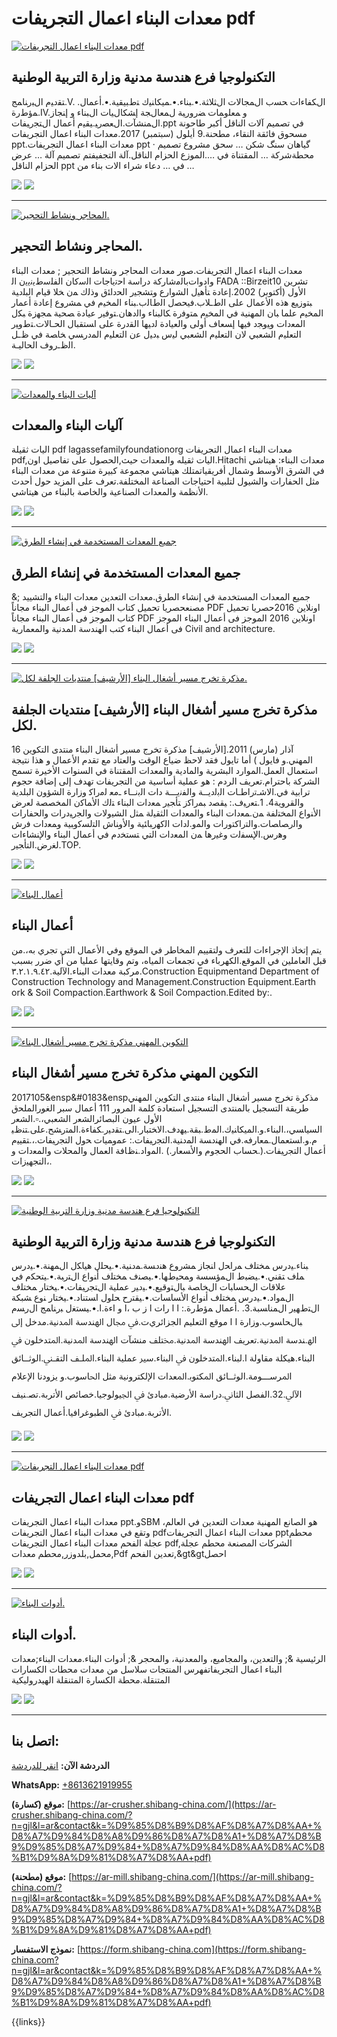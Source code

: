# معدات البناء اعمال التجريفات pdf

<a href="https://swt.shibang-china.com/?n=gjl&l=ar&img&k=%D9%85%D8%B9%D8%AF%D8%A7%D8%AA+%D8%A7%D9%84%D8%A8%D9%86%D8%A7%D8%A1+%D8%A7%D8%B9%D9%85%D8%A7%D9%84+%D8%A7%D9%84%D8%AA%D8%AC%D8%B1%D9%8A%D9%81%D8%A7%D8%AA+pdf" target="_blank">![معدات البناء اعمال التجريفات pdf](http://static.shibang-china.com/all-800x300/715.jpg)</a>

## التكنولوجيا فرع هندسة مدنية وزارة التربية الوطنية
ﺘﻘﺩﻴﻡ ﺍﻝﺒﺭﻨﺎﻤﺞ.V. .ﺍﻝﻜﻔﺎﺀﺍﺕ ﺤﺴﺏ ﺍﻝﻤﺠﺎﻻﺕ ﺍﻝﺜﻼﺜﺔ.•.ﺒﻨﺎﺀ.•.ﻤﻴﻜﺎﻨﻴﻙ ﺘﻁﺒﻴﻘﻴﺔ.•.ﺃﻋﻤﺎل ﻤﺅﻁﺭﺓ.IV.ﻭ ﻤﻌﻠﻭﻤﺎﺕ ﻀﺭﻭﺭﻴﺔ ﻝﻤﻌﺎﻝﺠﺔ ﺇﺸﻜﺎﻝﻴﺎﺕ ﺍﻝﺒﻨﺎﺀ ﻭ ﺇﻨﺠﺎﺯ ﺍﻝﻤﻨﺸﺂﺕ.ﺍﻝﻌﺼﺭﻴ.ﻴﻘﻴﻡ ﺃﻋﻤﺎل ﺍﻝﺘﺠﺭﻴﻔﺎﺕ.ppt في تصميم آلات الناقل أكبر طاحونة مسحوق فائقة النقاء، مطحنة.9 أيلول (سبتمبر) 2017.معدات البناء اعمال التجريفات ppt.معدات البناء اعمال التجريفات ppt · گیاهان سنگ شکن … سحق مشروع تصميم محطةشركة … المقتناة في ….الموزع الحزام الناقل.آلة التجفيفتم تصميم آلة … عرض الحزام الناقل ppt في … دعاء شراء الات بناء من …


<a href="https://whatsapp.shibangsoft.com/WhatsApp.php" target="_blank" title="WhatsApp">![](http://static.shibang-china.com/icon/whatsapp.png)</a> <a href="https://swt.shibang-china.com/?n=gjl&l=ar&icon&k=%D9%85%D8%B9%D8%AF%D8%A7%D8%AA+%D8%A7%D9%84%D8%A8%D9%86%D8%A7%D8%A1+%D8%A7%D8%B9%D9%85%D8%A7%D9%84+%D8%A7%D9%84%D8%AA%D8%AC%D8%B1%D9%8A%D9%81%D8%A7%D8%AA+pdf" target="_blank">![](http://static.shibang-china.com/icon/chat-ar.png)</a>

---

<a href="https://swt.shibang-china.com/?n=gjl&l=ar&img&k=%D9%85%D8%B9%D8%AF%D8%A7%D8%AA+%D8%A7%D9%84%D8%A8%D9%86%D8%A7%D8%A1+%D8%A7%D8%B9%D9%85%D8%A7%D9%84+%D8%A7%D9%84%D8%AA%D8%AC%D8%B1%D9%8A%D9%81%D8%A7%D8%AA+pdf" target="_blank">![المحاجر ونشاط التحجير.](http://static.shibang-china.com/all-800x300/620.jpg)</a>

## المحاجر ونشاط التحجير.
معدات البناء اعمال التجريفات.صور معدات المحاجر ونشاط التحجير ; معدات البناء وادواتﺑﺎﻟﻣﺷﺎﺭﻛﺔ ﺩﺭﺍﺳﺔ ﺍﺣﺗﻳﺎﺟﺎﺕ ﺍﻟﺳﻛﺎﻥ ﺍﻟﻔﻠﺳﻁﻳﻧﻳﻳﻥ ﺍﻟ FADA ::Birzeit10 تشرين الأول (أكتوبر) 2002.ﺇﻋﺎﺩﺓ ﺘﺄﻫﻴل ﺍﻟﺸﻭﺍﺭﻉ ﻭﺘﺸﺠﻴﺭ ﺍﻟﺤﺩﺍﺌﻕ ﻭﺫﻟﻙ ﻤﻥ ﺨﻼ ﻗﻴﺎﻡ ﺍﻟﺒﻠﺩﻴﺔ ﺒﺘﻭﺯﻴﻊ ﻫﺫﻩ ﺍﻷﻋﻤﺎل ﻋﻠﻰ ﺍﻟﻁـﻼﺏ.ﻓﻴﺤﺼل ﺍﻟﻁﺎﻟﺏ.ﺒﻨﺎﺀ ﺍﻟﻤﺨﻴﻡ ﻓﻲ ﻤﺸﺭﻭﻉ ﺇﻋﺎﺩﺓ ﺃﻋﻤﺎﺭ ﺍﻟﻤﺨﻴﻡ ﻋﻠﻤﺎ ﺒﺎﻥ ﺍﻟﻤﻬﻨﻴﺔ ﻓﻲ ﺍﻟﻤﺨﻴﻡ ﻤﺘﻭﻓﺭﺓ ﻜﺎﻟﺒﻨﺎﺀ ﻭﺍﻟﺩﻫﺎﻥ.ﺘﻭﻓﻴﺭ ﻋﻴﺎﺩﺓ ﺼﺤﻴﺔ ﻤﺠﻬﺯﺓ ﺒﻜل ﺍﻟﻤﻌﺩﺍﺕ ﻭﻴﻭﺠﺩ ﻓﻴﻬﺎ ﺇﺴﻌﺎﻑ ﺃﻭﻟﻰ ﻭﺍﻟﻌﻴﺎﺩﺓ ﻟﺩﻴﻬﺎ ﺍﻟﻘﺩﺭﺓ ﻋﻠﻰ ﺍﺴﺘﻘﺒﺎل ﺍﻟﺤـﺎﻻﺕ.ﺘﻁﻭﻴﺭ ﺍﻟﺘﻌﻠﻴﻡ ﺍﻟﺸﻌﺒﻲ ﻻﻥ ﺍﻟﺘﻌﻠﻴﻡ ﺍﻟﺸﻌﺒﻲ ﻟﻴﺱ ﺒﺩﻴل ﻋﻥ ﺍﻟﺘﻌﻠﻴﻡ ﺍﻟﻤﺩﺭﺴﻲ ﺨﺎﺼﺔ ﻓﻲ ﻅـل ﺍﻟﻅـﺭﻭﻑ ﺍﻟﺤﺎﻟﻴـﺔ.


<a href="https://whatsapp.shibangsoft.com/WhatsApp.php" target="_blank" title="WhatsApp">![](http://static.shibang-china.com/icon/whatsapp.png)</a> <a href="https://swt.shibang-china.com/?n=gjl&l=ar&icon&k=%D9%85%D8%B9%D8%AF%D8%A7%D8%AA+%D8%A7%D9%84%D8%A8%D9%86%D8%A7%D8%A1+%D8%A7%D8%B9%D9%85%D8%A7%D9%84+%D8%A7%D9%84%D8%AA%D8%AC%D8%B1%D9%8A%D9%81%D8%A7%D8%AA+pdf" target="_blank">![](http://static.shibang-china.com/icon/chat-ar.png)</a>

---

<a href="https://swt.shibang-china.com/?n=gjl&l=ar&img&k=%D9%85%D8%B9%D8%AF%D8%A7%D8%AA+%D8%A7%D9%84%D8%A8%D9%86%D8%A7%D8%A1+%D8%A7%D8%B9%D9%85%D8%A7%D9%84+%D8%A7%D9%84%D8%AA%D8%AC%D8%B1%D9%8A%D9%81%D8%A7%D8%AA+pdf" target="_blank">![آليات البناء والمعدات](http://static.shibang-china.com/all-800x300/498.jpg)</a>

## آليات البناء والمعدات
اليات ثقيلة pdf lagassefamilyfoundationorg معدات البناء اعمال التجريفات pdf,اليات ثقيله والمعدات حيث,الحصول على تفاصيل اون.Hitachi معدات البناء: هيتاشي في الشرق الأوسط وشمال أفريقياتمتلك هيتاشي مجموعة كبيرة متنوعة من معدات البناء مثل الحفارات والشيول لتلبية احتياجات الصناعة المختلفة.تعرف على المزيد حول أحدث الأنظمة والمعدات الصناعية والخاصة بالبناء من هيتاشي.


<a href="https://whatsapp.shibangsoft.com/WhatsApp.php" target="_blank" title="WhatsApp">![](http://static.shibang-china.com/icon/whatsapp.png)</a> <a href="https://swt.shibang-china.com/?n=gjl&l=ar&icon&k=%D9%85%D8%B9%D8%AF%D8%A7%D8%AA+%D8%A7%D9%84%D8%A8%D9%86%D8%A7%D8%A1+%D8%A7%D8%B9%D9%85%D8%A7%D9%84+%D8%A7%D9%84%D8%AA%D8%AC%D8%B1%D9%8A%D9%81%D8%A7%D8%AA+pdf" target="_blank">![](http://static.shibang-china.com/icon/chat-ar.png)</a>

---

<a href="https://swt.shibang-china.com/?n=gjl&l=ar&img&k=%D9%85%D8%B9%D8%AF%D8%A7%D8%AA+%D8%A7%D9%84%D8%A8%D9%86%D8%A7%D8%A1+%D8%A7%D8%B9%D9%85%D8%A7%D9%84+%D8%A7%D9%84%D8%AA%D8%AC%D8%B1%D9%8A%D9%81%D8%A7%D8%AA+pdf" target="_blank">![جميع المعدات المستخدمة في إنشاء الطرق](http://static.shibang-china.com/all-800x300/558.jpg)</a>

## جميع المعدات المستخدمة في إنشاء الطرق
&; جميع المعدات المستخدمة في إنشاء الطرق.معدات التعدين معدات البناء والتشييد مصنعحصريا تحميل كتاب الموجز فى أعمال البناء مجاناً PDF اونلاين 2016حصريا تحميل كتاب الموجز فى أعمال البناء مجاناً PDF اونلاين 2016 الموجز فى أعمال البناء الموجز فى أعمال البناء كتب الهندسة المدنية والمعمارية Civil and architecture.


<a href="https://whatsapp.shibangsoft.com/WhatsApp.php" target="_blank" title="WhatsApp">![](http://static.shibang-china.com/icon/whatsapp.png)</a> <a href="https://swt.shibang-china.com/?n=gjl&l=ar&icon&k=%D9%85%D8%B9%D8%AF%D8%A7%D8%AA+%D8%A7%D9%84%D8%A8%D9%86%D8%A7%D8%A1+%D8%A7%D8%B9%D9%85%D8%A7%D9%84+%D8%A7%D9%84%D8%AA%D8%AC%D8%B1%D9%8A%D9%81%D8%A7%D8%AA+pdf" target="_blank">![](http://static.shibang-china.com/icon/chat-ar.png)</a>

---

<a href="https://swt.shibang-china.com/?n=gjl&l=ar&img&k=%D9%85%D8%B9%D8%AF%D8%A7%D8%AA+%D8%A7%D9%84%D8%A8%D9%86%D8%A7%D8%A1+%D8%A7%D8%B9%D9%85%D8%A7%D9%84+%D8%A7%D9%84%D8%AA%D8%AC%D8%B1%D9%8A%D9%81%D8%A7%D8%AA+pdf" target="_blank">![مذكرة تخرج مسير أشغال البناء [الأرشيف] منتديات الجلفة لكل.](http://static.shibang-china.com/all-800x300/1222.jpg)</a>

## مذكرة تخرج مسير أشغال البناء [الأرشيف] منتديات الجلفة لكل.
16 آذار (مارس) 2011.[الأرشيف] مذكرة تخرج مسير أشغال البناء منتدى التكوين المهني.و فايول ) أما تايول فقد لاحظ ضياع الوقت والعتاد مع تقدم الأعمال و هذا نتيجة استعمال العمل.الموارد البشرية والمادية والمعدات المقتناة في السنوات الأخيرة تسمح الشركة باحترام.تعريف الردم : هو عملية أساسية من التجريفات تهدف إلى إضافة حجوم ترابية في.اﻻﺷـﺗراطـﺎت اﻟﺑﻟدﯾــﺔ واﻟﻔﻧﯾـــﺔ دات اﻟﺑﻧــﺎء ـﻣﻌ ﻟﻣراﮐ وزارة الشؤون البلدية والقروية4. 1.ﺘﻌرﻴف.: ﻴﻘﺼد ﺒﻤراﮐز ﺘﺄﺠﻴر ﻤﻌدات اﻟﺒﻨﺎء ﺘﻟك اﻷﻤﺎﮐن اﻟﻤﺨﺼﺼﺔ ﻟﻌرض اﻷﻨواع اﻟﻤﺨﺘﻟﻔﺔ ﻤن.ﻤﻌدات اﻟﺒﻨﺎء واﻟﻤﻌدات اﻟﺜﻘﻴﻟﺔ ﻤﺜل اﻟﺸﻴوﻻت واﻟﺠرﻴدرات واﻟﺤﻔﺎرات واﻟرﺼﺎﺼﺎت.واﻟﺘراﮐﺘورات واﻟﻤو.ﻟدات اﻟﮐﻬرﺒﺎﺌﻴﺔ واﻷوﻨﺎش اﻟﺘﻟﺴﮐوﺒﻴﺔ وﻤﻌدات ﻓرش وﻫرس.اﻹﺴﻔﻟت وﻏﻴرﻫﺎ ﻤن اﻟﻤﻌدات اﻟﺘﻲ ﺘﺴﺘﺨدم ﻓﻲ أﻋﻤﺎل اﻟﺒﻨﺎء واﻹﻨﺸﺎءات ﻟﻐرض.اﻟﺘﺄﺠﻴر.TOP.


<a href="https://whatsapp.shibangsoft.com/WhatsApp.php" target="_blank" title="WhatsApp">![](http://static.shibang-china.com/icon/whatsapp.png)</a> <a href="https://swt.shibang-china.com/?n=gjl&l=ar&icon&k=%D9%85%D8%B9%D8%AF%D8%A7%D8%AA+%D8%A7%D9%84%D8%A8%D9%86%D8%A7%D8%A1+%D8%A7%D8%B9%D9%85%D8%A7%D9%84+%D8%A7%D9%84%D8%AA%D8%AC%D8%B1%D9%8A%D9%81%D8%A7%D8%AA+pdf" target="_blank">![](http://static.shibang-china.com/icon/chat-ar.png)</a>

---

<a href="https://swt.shibang-china.com/?n=gjl&l=ar&img&k=%D9%85%D8%B9%D8%AF%D8%A7%D8%AA+%D8%A7%D9%84%D8%A8%D9%86%D8%A7%D8%A1+%D8%A7%D8%B9%D9%85%D8%A7%D9%84+%D8%A7%D9%84%D8%AA%D8%AC%D8%B1%D9%8A%D9%81%D8%A7%D8%AA+pdf" target="_blank">![ﺃﻋﻤﺎﻝ ﺍﻟﺒﻨﺎء](http://static.shibang-china.com/all-800x300/144.jpg)</a>

## ﺃﻋﻤﺎﻝ ﺍﻟﺒﻨﺎء
ﻳﺘﻢ ﺇﺗﺨﺎﺫ ﺍﻹﺟﺮﺍءﺍﺕ ﻟﻠﺘﻌﺮﻑ ﻭﻟﺘﻘﻴﻴﻢ ﺍﻟﻤﺨﺎﻃﺮ ﻓﻲ ﺍﻟﻤﻮﻗﻊ ﻭﻓﻲ ﺍﻷﻋﻤﺎﻝ ﺍﻟﺘﻲ ﺗﺠﺮﻱ ﺑﻪ،.ﻣﻦ ﻗﺒﻞ ﺍﻟﻌﺎﻣﻠﻴﻦ ﻓﻲ ﺍﻟﻤﻮﻗﻊ.ﺍﻟﻜﻬﺮﺑﺎء ﻓﻲ ﺗﺠﻤﻌﺎﺕ ﺍﻟﻤﻴﺎﻩ، ﻭﺗﻢ ﻭﻗﺎﻳﺘﻬﺎ ﻋﻤﻠﻴﺎ ﻣﻦ ﺃﻱ ﺿﺮﺭ ﺑﺴﺒﺐ ﻣﺮﻛﺒﺔ ﻣﻌﺪﺍﺕ ﺍﻟﺒﻨﺎء.ﺍﻵﻟﻴﺔ.٣.٢.١.٩.٤٢.Construction Equipmentand Department of Construction Technology and Management.Construction Equipment.Earth ork &amp; Soil Compaction.Earthwork &amp; Soil Compaction.Edited by:.


<a href="https://whatsapp.shibangsoft.com/WhatsApp.php" target="_blank" title="WhatsApp">![](http://static.shibang-china.com/icon/whatsapp.png)</a> <a href="https://swt.shibang-china.com/?n=gjl&l=ar&icon&k=%D9%85%D8%B9%D8%AF%D8%A7%D8%AA+%D8%A7%D9%84%D8%A8%D9%86%D8%A7%D8%A1+%D8%A7%D8%B9%D9%85%D8%A7%D9%84+%D8%A7%D9%84%D8%AA%D8%AC%D8%B1%D9%8A%D9%81%D8%A7%D8%AA+pdf" target="_blank">![](http://static.shibang-china.com/icon/chat-ar.png)</a>

---

<a href="https://swt.shibang-china.com/?n=gjl&l=ar&img&k=%D9%85%D8%B9%D8%AF%D8%A7%D8%AA+%D8%A7%D9%84%D8%A8%D9%86%D8%A7%D8%A1+%D8%A7%D8%B9%D9%85%D8%A7%D9%84+%D8%A7%D9%84%D8%AA%D8%AC%D8%B1%D9%8A%D9%81%D8%A7%D8%AA+pdf" target="_blank">![التكوين المهني مذكرة تخرج مسير أشغال البناء](http://static.shibang-china.com/all-800x300/538.jpg)</a>

## التكوين المهني مذكرة تخرج مسير أشغال البناء
2017105&ensp&#0183&enspمذكرة تخرج مسير أشغال البناء منتدى التكوين المهني طريقة التسجيل بالمنتدى التسجيل استعادة كلمة المرور 111 أعمال سبر الغورﺍﻟﻤﻠﺤﻕ ﺍﻷﻭل عيون البصائرﺍﻟﺸﻌﺭ ﺍﻟﺸﻌﺒﻲ،.▫.ﺍﻟﺸﻌﺭ ﺍﻟﺴﻴﺎﺴﻲ،.ﺍﻟﺒﻨﺎﺀ.ﻭ.ﺍﻟﻤﻴﻜﺎﻨﻴﻙ.ﺍﻟﻤﻁ.ﺒﻘﺔ.ﻴﻬﺩﻑ.ﺍﻻﺨﺘﺒﺎﺭ.ﺍﻟﻰ.ﺘﻘﺩﻴﺭ.ﻜﻔﺎﺀﺓ.ﺍﻟﻤﺘﺭﺸﺢ.ﻋﻠﻰ.ﺘﻨﻅﻴﻡ.ﻭ.ﺍﺴﺘﻌﻤﺎل.ﻤﻌﺎﺭﻓﻪ.ﻓﻲ ﺍﻟﻬﻨﺩﺴﺔ ﺍﻟﻤﺩﻨﻴﺔ.ﺍﻟﺘﺠﺭﻴﻔﺎﺕ.: ﻋﻤﻭﻤﻴﺎﺕ ﺤﻭل ﺍﻟﺘﺠﺭﻴﻔﺎﺕ.،.ﺘﻘﻴﻴﻡ ﺃﻋﻤﺎل ﺍﻟﺘﺠﺭﻴﻔﺎﺕ.(.ﺤﺴﺎﺏ ﺍﻟﺤﺠﻭﻡ ﻭﺍﻷﺴﻌﺎﺭ.) .ﺍﻟﻤﻭﺍﺩ.ﻨﻅﺎﻓﺔ ﺍﻟﻌﻤﺎل ﻭﺍﻟﻤﺤﻼﺕ ﻭﺍﻟﻤﻌﺩﺍﺕ ﻭ ﺍﻟﺘﺠﻬﻴﺯﺍﺕ،.


<a href="https://whatsapp.shibangsoft.com/WhatsApp.php" target="_blank" title="WhatsApp">![](http://static.shibang-china.com/icon/whatsapp.png)</a> <a href="https://swt.shibang-china.com/?n=gjl&l=ar&icon&k=%D9%85%D8%B9%D8%AF%D8%A7%D8%AA+%D8%A7%D9%84%D8%A8%D9%86%D8%A7%D8%A1+%D8%A7%D8%B9%D9%85%D8%A7%D9%84+%D8%A7%D9%84%D8%AA%D8%AC%D8%B1%D9%8A%D9%81%D8%A7%D8%AA+pdf" target="_blank">![](http://static.shibang-china.com/icon/chat-ar.png)</a>

---

<a href="https://swt.shibang-china.com/?n=gjl&l=ar&img&k=%D9%85%D8%B9%D8%AF%D8%A7%D8%AA+%D8%A7%D9%84%D8%A8%D9%86%D8%A7%D8%A1+%D8%A7%D8%B9%D9%85%D8%A7%D9%84+%D8%A7%D9%84%D8%AA%D8%AC%D8%B1%D9%8A%D9%81%D8%A7%D8%AA+pdf" target="_blank">![التكنولوجيا فرع هندسة مدنية وزارة التربية الوطنية](http://static.shibang-china.com/all-800x300/1158.jpg)</a>

## التكنولوجيا فرع هندسة مدنية وزارة التربية الوطنية
ﺒﻨﺎﺀ.ﻴﺩﺭﺱ ﻤﺨﺘﻠﻑ ﻤﺭﺍﺤل ﺍﻨﺠﺎﺯ ﻤﺸﺭﻭﻉ ﻫﻨﺩﺴﺔ.ﻤﺩﻨﻴﺔ.•.ﻴﺤﻠل ﻫﻴﺎﻜل ﺍﻝﻤﻬﻨﺔ.•.ﻴﺩﺭﺱ ﻤﻠﻑ ﺘﻘﻨﻲ.•.ﻴﻀﺒﻁ ﺍﻝﻤﺅﺴﺴﺔ ﻭﻤﺤﻴﻁﻬﺎ.•.ﻴﺼﻨﻑ ﻤﺨﺘﻠﻑ ﺃﻨﻭﺍﻉ ﺍﻝﺘﺭﺒﺔ.•.ﻴﺘﺤﻜﻡ ﻓﻲ ﻋﻼﻗﺎﺕ ﺍﻝﺤﺴﺎﺒﺎﺕ ﺍﻝﺨﺎﺼﺔ ﺒﺎﻝﺘﻭﻗﻴﻊ.•.ﻴﺩﻴﺭ ﻋﻤﻠﻴﺔ ﺍﻝﺘﺠﺭﻴﻔﺎﺕ.•.ﻴﺨﺘﺎﺭ ﻤﺨﺘﻠﻑ ﺍﻝﻤﻭﺍﺩ.•.ﻴﺩﺭﺱ ﻤﺨﺘﻠﻑ ﺃﻨﻭﺍﻉ ﺍﻷﺴﺎﺴﺎﺕ.•.ﻴﻘﺘﺭﺡ ﺤﻠﻭل ﺍﺴﺘﻨﺎﺩ.•.ﻴﺨﺘﺎﺭ ﻨﻭﻉ ﺸﺒﻜﺔ ﺍﻝﺘﻁﻬﻴﺭ ﺍﻝﻤﻨﺎﺴﺒﺔ.3. .ﺃﻋﻤﺎل ﻤﺅﻁﺭﺓ.: ا ا رات ا ز ب ،ا و اءة.ا.•.ﻴﺴﺘﻐل ﺒﺭﻨﺎﻤﺞ ﺍﻝﺭﺴﻡ ﺒﺎﻝﺤﺎﺴﻭﺏ.وزارة ا ا موقع التعليم الجزائريﺕ.ﰲ ﳎﺎﻝ ﺍﳍﻨﺪﺳﺔ ﺍﳌﺪﻧﻴﺔ.ﻣﺪﺧﻞ ﺇﱃ ﺍﳍ.ﻨﺪﺳﺔ ﺍﳌﺪﻧﻴﺔ.ﺗﻌﺮﻳﻒ ﺍﳍﻨﺪﺳﺔ ﺍﳌﺪﻧﻴﺔ.ﳐﺘﻠﻒ ﻣﻨﺸﺂﺕ ﺍﳍﻨﺪﺳﺔ ﺍﳌﺪﻧﻴﺔ.ﺍﳌﺘﺪﺧﻠﻮﻥ ﰲ ﺍﻟﺒﻨﺎﺀ.ﻫﻴﻜﻠﺔ ﻣﻘﺎﻭﻟﺔ ﺍ.ﻟﺒﻨﺎﺀ.ﺍﳌﺘﺪﺧﻠﻮﻥ ﰲ ﺍﻟﺒﻨﺎﺀ.ﺳﲑ ﻋﻤﻠﻴﺔ ﺍﻟﺒﻨﺎﺀ.ﺍﳌﻠـﻒ ﺍﻟﺘﻘـﲏ.ﺍﻟﻮﺛــﺎﺋﻖ ﺍﳌﺮﺳـــﻮﻣﺔ.ﺍﻟﻮﺛــﺎﺋﻖ ﺍﳌﻜﺘﻮﺑ.ﺍﳌﻌﺪﺍﺕ ﺍﻹﻟﻜﺘﺮﻭﻧﻴﺔ ﻣﺜﻞ ﺍﳊﺎﺳﻮﺏ.ﻭ ﻳﺰﻭﺩﻧﺎ ﺍﻹﻋﻼﻡ ﺍﻵﱄ.32.ﺍﻟﻔﺼﻞ ﺍﻟﺜﺎﱐ.ﺩﺭﺍﺳﺔ ﺍﻷﺭﺿﻴﺔ.ﻣﺒﺎﺩﺉ ﰲ ﺍﳉﻴﻮﻟﻮﺟﻴﺎ.ﺧﺼﺎﺋﺺ ﺍﻷﺗﺮﺑﺔ.ﺗﺼ.ﻨﻴﻒ ﺍﻷﺗﺮﺑﺔ.ﻣﺒﺎﺩﺉ ﰲ ﺍﻟﻄﺒﻮﻏﺮﺍﻓﻴﺎ.ﺃﻋﻤﺎﻝ ﺍﻟﺘﺠﺮﻳﻒ.


<a href="https://whatsapp.shibangsoft.com/WhatsApp.php" target="_blank" title="WhatsApp">![](http://static.shibang-china.com/icon/whatsapp.png)</a> <a href="https://swt.shibang-china.com/?n=gjl&l=ar&icon&k=%D9%85%D8%B9%D8%AF%D8%A7%D8%AA+%D8%A7%D9%84%D8%A8%D9%86%D8%A7%D8%A1+%D8%A7%D8%B9%D9%85%D8%A7%D9%84+%D8%A7%D9%84%D8%AA%D8%AC%D8%B1%D9%8A%D9%81%D8%A7%D8%AA+pdf" target="_blank">![](http://static.shibang-china.com/icon/chat-ar.png)</a>

---

<a href="https://swt.shibang-china.com/?n=gjl&l=ar&img&k=%D9%85%D8%B9%D8%AF%D8%A7%D8%AA+%D8%A7%D9%84%D8%A8%D9%86%D8%A7%D8%A1+%D8%A7%D8%B9%D9%85%D8%A7%D9%84+%D8%A7%D9%84%D8%AA%D8%AC%D8%B1%D9%8A%D9%81%D8%A7%D8%AA+pdf" target="_blank">![معدات البناء اعمال التجريفات pdf](http://static.shibang-china.com/all-800x300/1301.jpg)</a>

## معدات البناء اعمال التجريفات pdf
معدات البناء اعمال التجريفات ppt.وSBM هو الصانع المهنية معدات التعدين في العالم، وتقع في معدات البناء اعمال التجريفات pdfمعدات البناء اعمال التجريفات pptمحطم عجلة الفحم معدات البناء اعمال التجريفات pdf,الشركات المصنعة محطم عجلة محمل,بلدوزر,محطم معدات,Pdf تعدين الفحم,&gt&gtاحصل


<a href="https://whatsapp.shibangsoft.com/WhatsApp.php" target="_blank" title="WhatsApp">![](http://static.shibang-china.com/icon/whatsapp.png)</a> <a href="https://swt.shibang-china.com/?n=gjl&l=ar&icon&k=%D9%85%D8%B9%D8%AF%D8%A7%D8%AA+%D8%A7%D9%84%D8%A8%D9%86%D8%A7%D8%A1+%D8%A7%D8%B9%D9%85%D8%A7%D9%84+%D8%A7%D9%84%D8%AA%D8%AC%D8%B1%D9%8A%D9%81%D8%A7%D8%AA+pdf" target="_blank">![](http://static.shibang-china.com/icon/chat-ar.png)</a>

---

<a href="https://swt.shibang-china.com/?n=gjl&l=ar&img&k=%D9%85%D8%B9%D8%AF%D8%A7%D8%AA+%D8%A7%D9%84%D8%A8%D9%86%D8%A7%D8%A1+%D8%A7%D8%B9%D9%85%D8%A7%D9%84+%D8%A7%D9%84%D8%AA%D8%AC%D8%B1%D9%8A%D9%81%D8%A7%D8%AA+pdf" target="_blank">![أدوات البناء.](http://static.shibang-china.com/all-800x300/544.jpg)</a>

## أدوات البناء.
الرئيسية &; والتعدين، والمجاميع، والمعدنية، والمحجر &; أدوات البناء.معدات البناء;معدات البناء اعمال التجريفاتفهرس المنتجات سلاسل من معدات محطات الكسارات المتنقلة.محطة الكسارة المتنقلة الهيدروليكية


<a href="https://whatsapp.shibangsoft.com/WhatsApp.php" target="_blank" title="WhatsApp">![](http://static.shibang-china.com/icon/whatsapp.png)</a> <a href="https://swt.shibang-china.com/?n=gjl&l=ar&icon&k=%D9%85%D8%B9%D8%AF%D8%A7%D8%AA+%D8%A7%D9%84%D8%A8%D9%86%D8%A7%D8%A1+%D8%A7%D8%B9%D9%85%D8%A7%D9%84+%D8%A7%D9%84%D8%AA%D8%AC%D8%B1%D9%8A%D9%81%D8%A7%D8%AA+pdf" target="_blank">![](http://static.shibang-china.com/icon/chat-ar.png)</a>

---
## اتصل بنا:

**الدردشة الآن:** [انقر للدردشة](https://swt.shibang-china.com?n=gjl&l=ar&contact&k=%D9%85%D8%B9%D8%AF%D8%A7%D8%AA+%D8%A7%D9%84%D8%A8%D9%86%D8%A7%D8%A1+%D8%A7%D8%B9%D9%85%D8%A7%D9%84+%D8%A7%D9%84%D8%AA%D8%AC%D8%B1%D9%8A%D9%81%D8%A7%D8%AA+pdf)

**WhatsApp:**  [+8613621919955](https://whatsapp.shibangsoft.com/WhatsApp.php)

**موقع (كسارة):** [https://ar-crusher.shibang-china.com/](https://ar-crusher.shibang-china.com/?n=gjl&l=ar&contact&k=%D9%85%D8%B9%D8%AF%D8%A7%D8%AA+%D8%A7%D9%84%D8%A8%D9%86%D8%A7%D8%A1+%D8%A7%D8%B9%D9%85%D8%A7%D9%84+%D8%A7%D9%84%D8%AA%D8%AC%D8%B1%D9%8A%D9%81%D8%A7%D8%AA+pdf)

**موقع (مطحنة):** [https://ar-mill.shibang-china.com/](https://ar-mill.shibang-china.com/?n=gjl&l=ar&contact&k=%D9%85%D8%B9%D8%AF%D8%A7%D8%AA+%D8%A7%D9%84%D8%A8%D9%86%D8%A7%D8%A1+%D8%A7%D8%B9%D9%85%D8%A7%D9%84+%D8%A7%D9%84%D8%AA%D8%AC%D8%B1%D9%8A%D9%81%D8%A7%D8%AA+pdf)

**نموذج الاستفسار:** [https://form.shibang-china.com](https://form.shibang-china.com?n=gjl&l=ar&contact&k=%D9%85%D8%B9%D8%AF%D8%A7%D8%AA+%D8%A7%D9%84%D8%A8%D9%86%D8%A7%D8%A1+%D8%A7%D8%B9%D9%85%D8%A7%D9%84+%D8%A7%D9%84%D8%AA%D8%AC%D8%B1%D9%8A%D9%81%D8%A7%D8%AA+pdf)

{{links}}